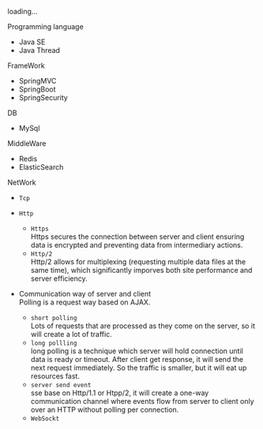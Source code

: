 loading...

Programming language
- Java SE
- Java Thread

FrameWork
- SpringMVC
- SpringBoot
- SpringSecurity

DB
- MySql

MiddleWare
- Redis
- ElasticSearch 

NetWork
- `Tcp`
- `Http`
  - `Https`  
    Https secures the connection between server and client ensuring data is encrypted and preventing data from intermediary actions.
  - `Http/2`  
    Http/2 allows for multiplexing (requesting multiple data files at the same time), which significantly imporves both site performance and server efficiency. 

- Communication way of server and client  
  Polling is a request way based on AJAX.
  - `short polling`  
    Lots of requests that are processed as they come on the server, so it will create a lot of traffic. 
  - `long pollling`  
    long polling is a technique which server will hold connection until data is ready or timeout. After client get response, it will send the next request immediately. So the traffic is smaller, but it will eat up resources fast.
  - `server send event`  
    sse base on Http/1.1 or Htpp/2, it will create a one-way communication channel where events flow from server to client only over an HTTP without polling per connection. 
  - `WebSockt`  
